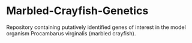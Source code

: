 # Marbled-Crayfish-Genetics
Repository containing putatively identified genes of interest in the model organism Procambarus virginalis (marbled crayfish). 
